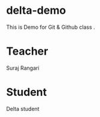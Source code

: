 # delta-demo
This is Demo for Git &amp; Github class
.
# Teacher
Suraj Rangari
# Student
Delta student

